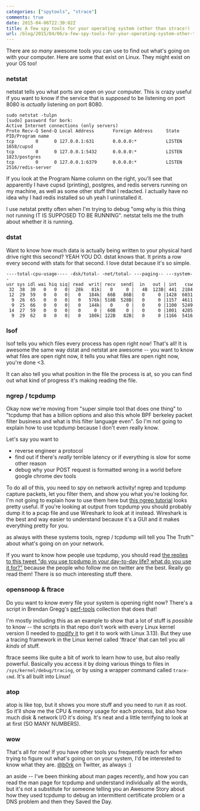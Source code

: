 ```yaml
---
categories: ["spytools", "strace"]
comments: true
date: 2015-04-06T22:30:02Z
title: A few spy tools for your operating system (other than strace!)
url: /blog/2015/04/06/a-few-spy-tools-for-your-operating-system-other-than-strace/
---
```


There are *so many* awesome tools you can use to find out what's going on with
your computer. Here are some that exist on Linux. They might exist on your OS
too!

### netstat

netstat tells you what ports are open on your computer. This is crazy useful if
you want to know if the service that is *supposed* to be listening on port 8080
is *actually* listening on port 8080. 

```
sudo netstat -tulpn
[sudo] password for bork: 
Active Internet connections (only servers)
Proto Recv-Q Send-Q Local Address       Foreign Address     State       PID/Program name
tcp        0      0 127.0.0.1:631       0.0.0.0:*           LISTEN      1658/cupsd      
tcp        0      0 127.0.0.1:5432      0.0.0.0:*           LISTEN      1823/postgres   
tcp        0      0 127.0.0.1:6379      0.0.0.0:*           LISTEN      2516/redis-server
```

If you look at the Program Name column on the right, you'll see that
apparently I have cupsd (printing), postgres, and redis servers running
on my machine, as well as some other stuff that I redacted. I actually
have no idea why I had redis installed so uh yeah I uninstalled it.

I use netstat pretty often when I'm trying to debug "omg why is this
thing not running IT IS SUPPOSED TO BE RUNNING". netstat tells me the
truth about whether it is running.

<!--more-->

### dstat

Want to know how much data is actually being written to your physical hard
drive right this second? YEAH YOU DO. dstat knows that. It prints a row every
second with stats for that second. I love dstat because it's so simple.

```
----total-cpu-usage---- -dsk/total- -net/total- ---paging-- ---system--
usr sys idl wai hiq siq| read  writ| recv  send|  in   out | int   csw 
 32  38  30   0   0   0|  28k   81k|   0     0 |   4B  123B| 441  2184 
 12  29  59   0   0   0|   0   184k|  66B   86B|   0     0 |1428  6031 
  9  26  65   0   0   0|   0   576k| 518B  528B|   0     0 |1157  4611 
  9  25  66   0   0   0|   0   144k|   0     0 |   0     0 |1100  5249 
 14  27  59   0   0   0|   0     0 |  60B    0 |   0     0 |1001  4285 
  9  29  62   0   0   0|   0   180k| 122B   82B|   0     0 |1166  5416
```
  
### lsof

lsof tells you which files every process has open right now! That's all!
It is awesome the same way dstat and netstat are awesome -- you want to
know what files are open right now, it tells you what files are open
right now, you're done <3.

It can also tell you what position in the file the process is at, so you
can find out what kind of progress it's making reading the file.

### ngrep / tcpdump

Okay now we're moving from "super simple tool that does one thing" to
"tcpdump that has a billion options and also this whole BPF berkeley
packet filter business and what is this filter language even". So I'm
not going to explain how to use tcpdump because I don't even really
know.

Let's say you want to

-  reverse engineer a protocol
-  find out if there's *really* terrible latency or if everything is slow for some other reason
-  debug why your POST request is formatted wrong in a world before google chrome dev tools

To do all of this, you need to spy on network activity! ngrep and tcpdump
capture packets, let you filter them, and show you what you're looking for. I'm
not going to explain how to use them here but [this ngrep tutorial](http://dl.packetstormsecurity.net/papers/general/ngreptut.txt) looks
pretty useful. If you're looking at output from tcpdump you should probably
dump it to a pcap file and use Wireshark to look at it instead. Wireshark is
the best and way easier to understand because it's a GUI and it makes
everything pretty for you.

as always with these systems tools, ngrep / tcpdump will tell you The Truth™
about what's going on on your network.

If you want to know how people use tcpdump, you should read [the replies to this tweet "do you use tcpdump in your day-to-day life? what do you use it for?"](https://twitter.com/b0rk/status/585234410980712448) because the people
who follow me on twitter are the best. Really go read them! There is so much
interesting stuff there.

### opensnoop & ftrace

Do you want to know every file your system is opening right now? There's a
script in Brendan Gregg's
[perf-tools](https://github.com/brendangregg/perf-tools) collection that does
that!

I'm mostly including this as an example to show that a lot of stuff is
*possible* to know -- the scripts in that repo don't work with every Linux kernel
version (I needed to [modify it](https://github.com/brendangregg/perf-tools/pull/24)
to get it to work with Linux 3.13). But they use a tracing framework in
the Linux kernel called 'ftrace' that can tell you all *kinds* of stuff.

ftrace seems like quite a bit of work to learn how to use, but also really
powerful. Basically you access it by doing various things to files in
`/sys/kernel/debug/tracing`, or by using a wrapper command called
`trace-cmd`. It's all built into Linux!

### atop

atop is like top, but it shows you more stuff and you need to run it as
root. So it'll show me the CPU & memory usage for each process, but also
how much disk & network I/O it's doing. It's neat and a little
terrifying to look at at first (SO MANY NUMBERS).

### wow

That's all for now! If you have other tools you frequently reach for
when trying to figure out what's going on on your system, I'd be
interested to know what they are. [@b0rk](https://twitter.com/b0rk) on
Twitter, as always :)

an aside -- I've been thinking about man pages recently, and how you can
read the man page for tcpdump and understand individually all the words,
but it's not a substitute for someone telling you an Awesome Story about
how they used tcpdump to debug an intermittent certificate problem or a
DNS problem and then they Saved the Day.
